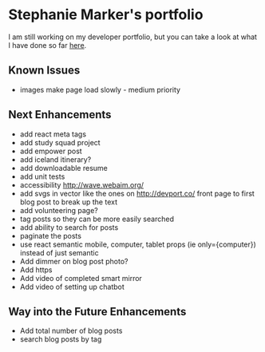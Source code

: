 # Stephanie Marker's portfolio

I am still working on my developer portfolio, but you can take a look at what I have done so far [here](http://www.stephaniemarker.com).

## Known Issues

* images make page load slowly - medium priority

## Next Enhancements

* add react meta tags
* add study squad project
* add empower post
* add iceland itinerary?
* add downloadable resume
* add unit tests 
* accessibility http://wave.webaim.org/
* add svgs in vector like the ones on http://devport.co/ front page to first blog post to break up the text
* add volunteering page?
* tag posts so they can be more easily searched
* add ability to search for posts
* paginate the posts
* use react semantic mobile, computer, tablet props (ie only={computer}) instead of just semantic
* Add dimmer on blog post photo?
* Add https
* Add video of completed smart mirror
* Add video of setting up chatbot

## Way into the Future Enhancements

* Add total number of blog posts
* search blog posts by tag